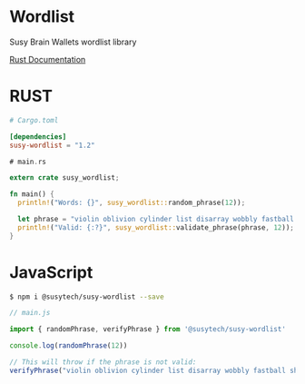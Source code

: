 # Wordlist
Susy Brain Wallets wordlist library


[Rust Documentation](https://docs.rs/susy-wordlist/)


# RUST

```toml
# Cargo.toml

[dependencies]
susy-wordlist = "1.2"
```

```rust
# main.rs

extern crate susy_wordlist;

fn main() {
  println!("Words: {}", susy_wordlist::random_phrase(12));

  let phrase = "violin oblivion cylinder list disarray wobbly fastball showplace oasis patronize septic spearhead";
  println!("Valid: {:?}", susy_wordlist::validate_phrase(phrase, 12));
}
```


# JavaScript


```bash
$ npm i @susytech/susy-wordlist --save
```


```js
// main.js

import { randomPhrase, verifyPhrase } from '@susytech/susy-wordlist'

console.log(randomPhrase(12))

// This will throw if the phrase is not valid:
verifyPhrase("violin oblivion cylinder list disarray wobbly fastball showplace oasis patronize septic spearhead", 12)
```

